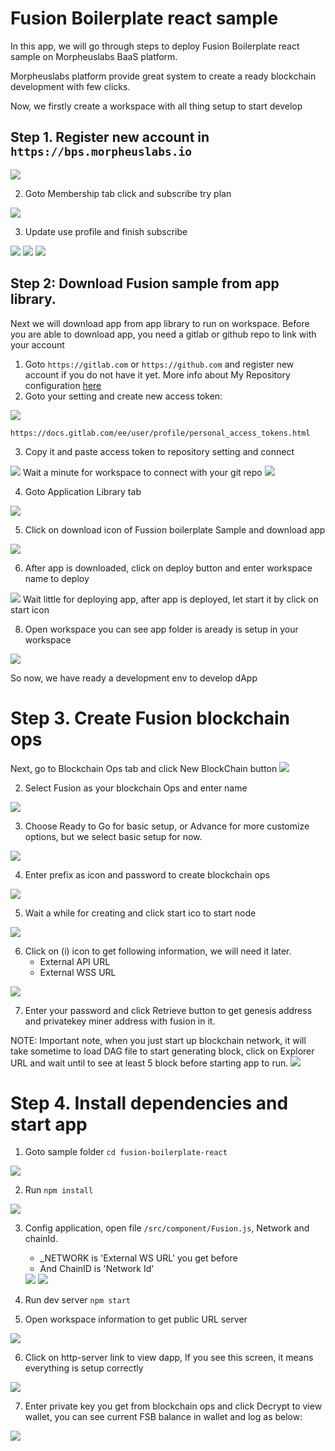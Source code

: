 # Fusion Boilerplate react sample

In this app, we will go through steps to deploy Fusion Boilerplate react sample on Morpheuslabs BaaS platform.

Morpheuslabs platform provide great system to create a ready blockchain development with few clicks.

Now, we firstly create a workspace with all thing setup to start develop

## Step 1. Register new account in `https://bps.morpheuslabs.io`

<img src="public/images/screens/a-1.png"/>

2. Goto Membership tab click and subscribe try plan
<img src="public/images/screens/a-2.png"/>

3. Update use profile and finish subscribe
<img src="public/images/screens/a-3.png"/>
<img src="public/images/screens/a-41.png"/>
<img src="public/images/screens/a-4.png"/>

## Step 2: Download Fusion sample from app library.

Next we will download app from app library to run on workspace. Before you are able to download app, you need a gitlab or github repo to link with your account
1. Goto `https://gitlab.com` or `https://github.com` and register new account if you do not have it yet. More info about My Repository configuration <a href="https://docs.morpheuslabs.io/docs/configuration">here</a>
2. Goto your setting and create new access token:
<img src="public/images/screens/a-5.png"/>

`https://docs.gitlab.com/ee/user/profile/personal_access_tokens.html`

3. Copy it and paste access token to repository setting and connect
<img src="public/images/screens/a-6.png"/>
Wait a minute for workspace to connect with your git repo
<img src="public/images/screens/a-7.png"/>

4. Goto Application Library tab
<img src="public/images/screens/a-8.png"/>

5. Click on download icon of Fussion boilerplate Sample and download app
<img src="public/images/screens/a-9.png"/>

6. After app is downloaded, click on deploy button and enter workspace name to deploy
<img src="public/images/screens/a-10.png"/>
Wait little for deploying app, after app is deployed, let start it by click on start icon

8. Open workspace you can see app folder is aready is setup in your workspace
<img src="public/images/screens/a-11.png"/>

So now, we have ready a development env to develop dApp

# Step 3. Create Fusion blockchain ops

Next, go to Blockchain Ops tab and click New BlockChain button
<img src="public/images/screens/b-1.png"/>

2. Select Fusion as your blockchain Ops and enter name
<img src="public/images/screens/b-2.png"/>

3. Choose Ready to Go for basic setup, or Advance for more customize options, but we select basic setup for now.
<img src="public/images/screens/b-3.png"/>

4. Enter prefix as icon and password to create blockchain ops
<img src="public/images/screens/b-4.png"/>

5. Wait a while for creating and click start ico to start node
<img src="public/images/screens/b-5.png"/>

6. Click on (i) icon to get following information, we will need it later.
    - External API URL
    - External WSS URL
<img src="public/images/screens/b-8.png"/>

7. Enter your password and click Retrieve button to get genesis address and privatekey miner address with fusion in it.

NOTE: Important note, when you just start up blockchain network, it will take sometime to load DAG file to start generating block, click on Explorer URL and wait until to see at least 5 block before starting app to run.
<img src="public/images/screens/b-7.png"/>


# Step 4. Install dependencies and start app

1. Goto sample folder
`cd fusion-boilerplate-react`
<img src="public/images/screens/ws-1.png"/>

2. Run `npm install`
<img src="public/images/screens/ws-2.png"/>

3. Config application, open file `/src/component/Fusion.js`, Network and chainId.
    - _NETWORK is 'External WS URL' you get before
    - And ChainID is 'Network Id'
    <img src="public/images/screens/ws-3.png"/>
    <img src="public/images/screens/ws-31.png"/>

4. Run dev server `npm start`
5. Open workspace information to get public URL server
<img src="public/images/screens/ws-4.png"/>

6. Click on http-server link to view dapp, If you see this screen, it means everything is setup correctly
<img src="public/images/screens/ws-5.png"/>

7. Enter private key you get from blockchain ops and click Decrypt to view wallet, you can see current FSB balance in wallet and log as below:
<img src="public/images/screens/ws-6.png"/>